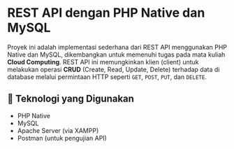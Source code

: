 # REST API dengan PHP Native dan MySQL
Proyek ini adalah implementasi sederhana dari REST API menggunakan PHP Native dan MySQL, dikembangkan untuk memenuhi tugas pada mata kuliah **Cloud Computing**. REST API ini memungkinkan klien (client) untuk melakukan operasi **CRUD** (Create, Read, Update, Delete) terhadap data di database melalui permintaan HTTP seperti `GET`, `POST`, `PUT`, dan `DELETE`.

## 🔧 Teknologi yang Digunakan
- PHP Native
- MySQL
- Apache Server (via XAMPP)
- Postman (untuk pengujian API)

